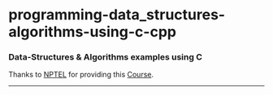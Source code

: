 # programming-data_structures-algorithms-using-c-cpp

### Data-Structures & Algorithms examples using C

Thanks to [NPTEL][nptel] for providing this [Course][course].

---

[nptel]: https://nptel.ac.in/
[course]: https://nptel.ac.in/courses/106/106/106106127/
